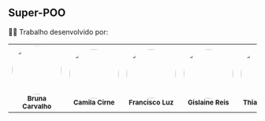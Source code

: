 ## Super-POO

👨‍💻 Trabalho desenvolvido por:

<table>
  <tr>
    <td align="center"><img style="border-radius: 50%;" src="https://avatars.githubusercontent.com/u/107653834?v=4" width="100px;" alt=""/><br /><sub><b>Bruna Carvalho</b></sub></a><br /></a></td>
    <td align="center"><img style="border-radius: 50%;" src="https://avatars.githubusercontent.com/u/28824856?v=4" width="100px;" alt=""/><br /><sub><b>Camila Cirne</b></sub></a><br /></a></td>
    <td align="center"><img style="border-radius: 50%;" src="https://avatars.githubusercontent.com/u/39159963?v=4" width="100px;" alt=""/><br /><sub><b>Francisco Luz</b></sub></a><br /></a></td>
    <td align="center"><img style="border-radius: 50%;" src="https://avatars.githubusercontent.com/u/116602650?v=4" width="100px;" alt=""/><br /><sub><b>Gislaine Reis</b></sub></a><br /></a></td>
    <td align="center"><img style="border-radius: 50%;" src="https://avatars.githubusercontent.com/u/112591325?v=4" width="100px;" alt=""/><br /><sub><b>Thiago Araújo</b></sub></a><br /></a></td>
  </tr>
</table>

